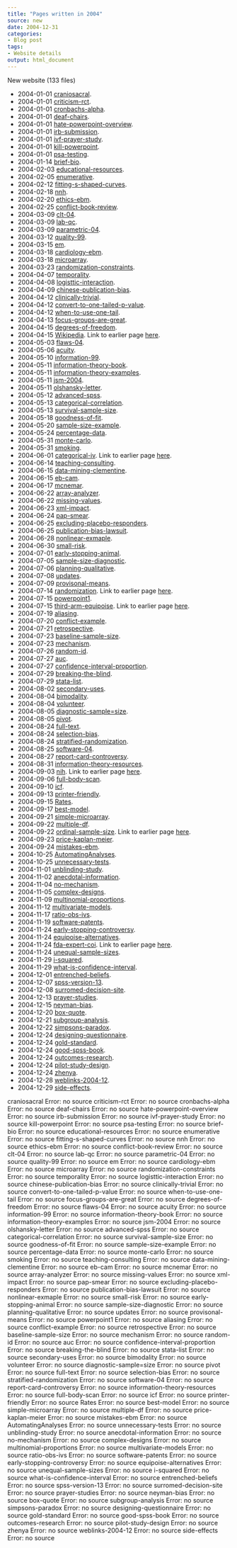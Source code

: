 ```yaml
---
title: "Pages written in 2004"
source: new
date: 2004-12-31
categories:
- Blog post
tags:
- Website details
output: html_document
---
```

New website (133 files)

+ 2004-01-01 [craniosacral](http://new.pmean.com/craniosacral/).   
+ 2004-01-01 [criticism-rct](http://new.pmean.com/criticism-rct/).   
+ 2004-01-01 [cronbachs-alpha](http://new.pmean.com/cronbachs-alpha/).   
+ 2004-01-01 [deaf-chairs](http://new.pmean.com/deaf-chairs/).   
+ 2004-01-01 [hate-powerpoint-overview](http://new.pmean.com/hate-powerpoint-overview/).   
+ 2004-01-01 [irb-submission](http://new.pmean.com/irb-submission/).   
+ 2004-01-01 [ivf-prayer-study](http://new.pmean.com/ivf-prayer-study/).   
+ 2004-01-01 [kill-powerpoint](http://new.pmean.com/kill-powerpoint/).   
+ 2004-01-01 [psa-testing](http://new.pmean.com/psa-testing/).   
+ 2004-01-14 [brief-bio](http://new.pmean.com/brief-bio/).   
+ 2004-02-03 [educational-resources](http://new.pmean.com/educational-resources/).   
+ 2004-02-05 [enumerative](http://new.pmean.com/enumerative/).   
+ 2004-02-12 [fitting-s-shaped-curves](http://new.pmean.com/fitting-s-shaped-curves/).   
+ 2004-02-18 [nnh](http://new.pmean.com/nnh/).   
+ 2004-02-20 [ethics-ebm](http://new.pmean.com/ethics-ebm/).   
+ 2004-02-25 [conflict-book-review](http://new.pmean.com/conflict-book-review/).   
+ 2004-03-09 [clt-04](http://new.pmean.com/clt-04/).   
+ 2004-03-09 [lab-qc](http://new.pmean.com/lab-qc/).   
+ 2004-03-09 [parametric-04](http://new.pmean.com/parametric-04/).   
+ 2004-03-12 [quality-99](http://new.pmean.com/quality-99/).   
+ 2004-03-15 [em](http://new.pmean.com/em/).   
+ 2004-03-18 [cardiology-ebm](http://new.pmean.com/cardiology-ebm/).   
+ 2004-03-18 [microarray](http://new.pmean.com/microarray/).   
+ 2004-03-23 [randomization-constraints](http://new.pmean.com/randomization-constraints/).   
+ 2004-04-07 [temporality](http://new.pmean.com/temporality/).   
+ 2004-04-08 [logisttic-interaction](http://new.pmean.com/logisttic-interaction/).   
+ 2004-04-09 [chinese-publication-bias](http://new.pmean.com/chinese-publication-bias/).   
+ 2004-04-12 [clinically-trivial](http://new.pmean.com/clinically-trivial/).   
+ 2004-04-12 [convert-to-one-tailed-p-value](http://new.pmean.com/convert-to-one-tailed-p-value/).   
+ 2004-04-12 [when-to-use-one-tail](http://new.pmean.com/when-to-use-one-tail/).   
+ 2004-04-13 [focus-groups-are-great](http://new.pmean.com/focus-groups-are-great/).   
+ 2004-04-15 [degrees-of-freedom](http://new.pmean.com/degrees-of-freedom/).   
+ 2004-04-15 [Wikipedia](http://new.pmean.com/Wikipedia/). Link to earlier page [here](http://www.pmean.com/04/Wikipedia.html).  
+ 2004-05-03 [flaws-04](http://new.pmean.com/flaws-04/).   
+ 2004-05-06 [acuity](http://new.pmean.com/acuity/).   
+ 2004-05-10 [information-99](http://new.pmean.com/information-99/).   
+ 2004-05-11 [information-theory-book](http://new.pmean.com/information-theory-book/).   
+ 2004-05-11 [information-theory-examples](http://new.pmean.com/information-theory-examples/).   
+ 2004-05-11 [jsm-2004](http://new.pmean.com/jsm-2004/).   
+ 2004-05-11 [olshansky-letter](http://new.pmean.com/olshansky-letter/).   
+ 2004-05-12 [advanced-spss](http://new.pmean.com/advanced-spss/).   
+ 2004-05-13 [categorical-correlation](http://new.pmean.com/categorical-correlation/).   
+ 2004-05-13 [survival-sample-size](http://new.pmean.com/survival-sample-size/).   
+ 2004-05-18 [goodness-of-fit](http://new.pmean.com/goodness-of-fit/).   
+ 2004-05-20 [sample-size-example](http://new.pmean.com/sample-size-example/).   
+ 2004-05-24 [percentage-data](http://new.pmean.com/percentage-data/).   
+ 2004-05-31 [monte-carlo](http://new.pmean.com/monte-carlo/).   
+ 2004-05-31 [smoking](http://new.pmean.com/smoking/).   
+ 2004-06-01 [categorical-iv](http://new.pmean.com/categorical-iv/). Link to earlier page [here](http://www.pmean.com/04/categorical.html).  
+ 2004-06-14 [teaching-consulting](http://new.pmean.com/teaching-consulting/).   
+ 2004-06-15 [data-mining-clementine](http://new.pmean.com/data-mining-clementine/).   
+ 2004-06-15 [eb-cam](http://new.pmean.com/eb-cam/).   
+ 2004-06-17 [mcnemar](http://new.pmean.com/mcnemar/).   
+ 2004-06-22 [array-analyzer](http://new.pmean.com/array-analyzer/).   
+ 2004-06-22 [missing-values](http://new.pmean.com/missing-values/).   
+ 2004-06-23 [xml-impact](http://new.pmean.com/xml-impact/).   
+ 2004-06-24 [pap-smear](http://new.pmean.com/pap-smear/).   
+ 2004-06-25 [excluding-placebo-responders](http://new.pmean.com/excluding-placebo-responders/).   
+ 2004-06-25 [publication-bias-lawsuit](http://new.pmean.com/publication-bias-lawsuit/).   
+ 2004-06-28 [nonlinear-exmaple](http://new.pmean.com/nonlinear-exmaple/).   
+ 2004-06-30 [small-risk](http://new.pmean.com/small-risk/).   
+ 2004-07-01 [early-stopping-animal](http://new.pmean.com/early-stopping-animal/).   
+ 2004-07-05 [sample-size-diagnostic](http://new.pmean.com/sample-size-diagnostic/).   
+ 2004-07-06 [planning-qualitative](http://new.pmean.com/planning-qualitative/).   
+ 2004-07-08 [updates](http://new.pmean.com/updates/).   
+ 2004-07-09 [provisonal-means](http://new.pmean.com/provisonal-means/).   
+ 2004-07-14 [randomization](http://new.pmean.com/randomization/). Link to earlier page [here](http://www.pmean.com/04/randomization.html).  
+ 2004-07-15 [powerpoint1](http://new.pmean.com/powerpoint1/).   
+ 2004-07-15 [third-arm-equipoise](http://new.pmean.com/third-arm-equipoise/). Link to earlier page [here](http://www.pmean.com/04/adaptive.html).  
+ 2004-07-19 [aliasing](http://new.pmean.com/aliasing/).   
+ 2004-07-20 [conflict-example](http://new.pmean.com/conflict-example/).   
+ 2004-07-21 [retrospective](http://new.pmean.com/retrospective/).   
+ 2004-07-23 [baseline-sample-size](http://new.pmean.com/baseline-sample-size/).   
+ 2004-07-23 [mechanism](http://new.pmean.com/mechanism/).   
+ 2004-07-26 [random-id](http://new.pmean.com/random-id/).   
+ 2004-07-27 [auc](http://new.pmean.com/auc/).   
+ 2004-07-27 [confidence-interval-proportion](http://new.pmean.com/confidence-interval-proportion/).   
+ 2004-07-29 [breaking-the-blind](http://new.pmean.com/breaking-the-blind/).   
+ 2004-07-29 [stata-list](http://new.pmean.com/stata-list/).   
+ 2004-08-02 [secondary-uses](http://new.pmean.com/secondary-uses/).   
+ 2004-08-04 [bimodality](http://new.pmean.com/bimodality/).   
+ 2004-08-04 [volunteer](http://new.pmean.com/volunteer/).   
+ 2004-08-05 [diagnostic-sample=size](http://new.pmean.com/diagnostic-sample=size/).   
+ 2004-08-05 [pivot](http://new.pmean.com/pivot/).   
+ 2004-08-24 [full-text](http://new.pmean.com/full-text/).   
+ 2004-08-24 [selection-bias](http://new.pmean.com/selection-bias/).   
+ 2004-08-24 [stratified-randomization](http://new.pmean.com/stratified-randomization/).   
+ 2004-08-25 [software-04](http://new.pmean.com/software-04/).   
+ 2004-08-27 [report-card-controversy](http://new.pmean.com/report-card-controversy/).   
+ 2004-08-31 [information-theory-resources](http://new.pmean.com/information-theory-resources/).   
+ 2004-09-03 [nih](http://new.pmean.com/nih/). Link to earlier page [here](http://www.pmean.com/04/nih.html).  
+ 2004-09-06 [full-body-scan](http://new.pmean.com/full-body-scan/).   
+ 2004-09-10 [icf](http://new.pmean.com/icf/).   
+ 2004-09-13 [printer-friendly](http://new.pmean.com/printer-friendly/).   
+ 2004-09-15 [Rates](http://new.pmean.com/Rates/).   
+ 2004-09-17 [best-model](http://new.pmean.com/best-model/).   
+ 2004-09-21 [simple-microarray](http://new.pmean.com/simple-microarray/).   
+ 2004-09-22 [multiple-df](http://new.pmean.com/multiple-df/).   
+ 2004-09-22 [ordinal-sample-size](http://new.pmean.com/ordinal-sample-size/). Link to earlier page [here](http://www.pmean.com/04/OrdinalLogistic.html).  
+ 2004-09-23 [price-kaplan-meier](http://new.pmean.com/price-kaplan-meier/).   
+ 2004-09-24 [mistakes-ebm](http://new.pmean.com/mistakes-ebm/).   
+ 2004-10-25 [AutomatingAnalyses](http://new.pmean.com/AutomatingAnalyses/).   
+ 2004-10-25 [unnecessary-tests](http://new.pmean.com/unnecessary-tests/).   
+ 2004-11-01 [unblinding-study](http://new.pmean.com/unblinding-study/).   
+ 2004-11-02 [anecdotal-information](http://new.pmean.com/anecdotal-information/).   
+ 2004-11-04 [no-mechanism](http://new.pmean.com/no-mechanism/).   
+ 2004-11-05 [complex-designs](http://new.pmean.com/complex-designs/).   
+ 2004-11-09 [multinomial-proportions](http://new.pmean.com/multinomial-proportions/).   
+ 2004-11-12 [multivariate-models](http://new.pmean.com/multivariate-models/).   
+ 2004-11-17 [ratio-obs-ivs](http://new.pmean.com/ratio-obs-ivs/).   
+ 2004-11-19 [software-patents](http://new.pmean.com/software-patents/).   
+ 2004-11-24 [early-stopping-controversy](http://new.pmean.com/early-stopping-controversy/).   
+ 2004-11-24 [equipoise-alternatives](http://new.pmean.com/equipoise-alternatives/).   
+ 2004-11-24 [fda-expert-coi](http://new.pmean.com/fda-expert-coi/). Link to earlier page [here](http://www.pmean.com/04/IntellectualCOI.html).  
+ 2004-11-24 [unequal-sample-sizes](http://new.pmean.com/unequal-sample-sizes/).   
+ 2004-11-29 [i-squared](http://new.pmean.com/i-squared/).   
+ 2004-11-29 [what-is-confidence-interval](http://new.pmean.com/what-is-confidence-interval/).   
+ 2004-12-01 [entrenched-beliefs](http://new.pmean.com/entrenched-beliefs/).   
+ 2004-12-07 [spss-version-13](http://new.pmean.com/spss-version-13/).   
+ 2004-12-08 [surromed-decision-site](http://new.pmean.com/surromed-decision-site/).   
+ 2004-12-13 [prayer-studies](http://new.pmean.com/prayer-studies/).   
+ 2004-12-15 [neyman-bias](http://new.pmean.com/neyman-bias/).   
+ 2004-12-20 [box-quote](http://new.pmean.com/box-quote/).   
+ 2004-12-21 [subgroup-analysis](http://new.pmean.com/subgroup-analysis/).   
+ 2004-12-22 [simpsons-paradox](http://new.pmean.com/simpsons-paradox/).   
+ 2004-12-24 [designing-questionnaire](http://new.pmean.com/designing-questionnaire/).   
+ 2004-12-24 [gold-standard](http://new.pmean.com/gold-standard/).   
+ 2004-12-24 [good-spss-book](http://new.pmean.com/good-spss-book/).   
+ 2004-12-24 [outcomes-research](http://new.pmean.com/outcomes-research/).   
+ 2004-12-24 [pilot-study-design](http://new.pmean.com/pilot-study-design/).   
+ 2004-12-24 [zhenya](http://new.pmean.com/zhenya/).   
+ 2004-12-28 [weblinks-2004-12](http://new.pmean.com/weblinks-2004-12/).   
+ 2004-12-29 [side-effects](http://new.pmean.com/side-effects/).   


craniosacral Error: no source
criticism-rct Error: no source
cronbachs-alpha Error: no source
deaf-chairs Error: no source
hate-powerpoint-overview Error: no source
irb-submission Error: no source
ivf-prayer-study Error: no source
kill-powerpoint Error: no source
psa-testing Error: no source
brief-bio Error: no source
educational-resources Error: no source
enumerative Error: no source
fitting-s-shaped-curves Error: no source
nnh Error: no source
ethics-ebm Error: no source
conflict-book-review Error: no source
clt-04 Error: no source
lab-qc Error: no source
parametric-04 Error: no source
quality-99 Error: no source
em Error: no source
cardiology-ebm Error: no source
microarray Error: no source
randomization-constraints Error: no source
temporality Error: no source
logisttic-interaction Error: no source
chinese-publication-bias Error: no source
clinically-trivial Error: no source
convert-to-one-tailed-p-value Error: no source
when-to-use-one-tail Error: no source
focus-groups-are-great Error: no source
degrees-of-freedom Error: no source
flaws-04 Error: no source
acuity Error: no source
information-99 Error: no source
information-theory-book Error: no source
information-theory-examples Error: no source
jsm-2004 Error: no source
olshansky-letter Error: no source
advanced-spss Error: no source
categorical-correlation Error: no source
survival-sample-size Error: no source
goodness-of-fit Error: no source
sample-size-example Error: no source
percentage-data Error: no source
monte-carlo Error: no source
smoking Error: no source
teaching-consulting Error: no source
data-mining-clementine Error: no source
eb-cam Error: no source
mcnemar Error: no source
array-analyzer Error: no source
missing-values Error: no source
xml-impact Error: no source
pap-smear Error: no source
excluding-placebo-responders Error: no source
publication-bias-lawsuit Error: no source
nonlinear-exmaple Error: no source
small-risk Error: no source
early-stopping-animal Error: no source
sample-size-diagnostic Error: no source
planning-qualitative Error: no source
updates Error: no source
provisonal-means Error: no source
powerpoint1 Error: no source
aliasing Error: no source
conflict-example Error: no source
retrospective Error: no source
baseline-sample-size Error: no source
mechanism Error: no source
random-id Error: no source
auc Error: no source
confidence-interval-proportion Error: no source
breaking-the-blind Error: no source
stata-list Error: no source
secondary-uses Error: no source
bimodality Error: no source
volunteer Error: no source
diagnostic-sample=size Error: no source
pivot Error: no source
full-text Error: no source
selection-bias Error: no source
stratified-randomization Error: no source
software-04 Error: no source
report-card-controversy Error: no source
information-theory-resources Error: no source
full-body-scan Error: no source
icf Error: no source
printer-friendly Error: no source
Rates Error: no source
best-model Error: no source
simple-microarray Error: no source
multiple-df Error: no source
price-kaplan-meier Error: no source
mistakes-ebm Error: no source
AutomatingAnalyses Error: no source
unnecessary-tests Error: no source
unblinding-study Error: no source
anecdotal-information Error: no source
no-mechanism Error: no source
complex-designs Error: no source
multinomial-proportions Error: no source
multivariate-models Error: no source
ratio-obs-ivs Error: no source
software-patents Error: no source
early-stopping-controversy Error: no source
equipoise-alternatives Error: no source
unequal-sample-sizes Error: no source
i-squared Error: no source
what-is-confidence-interval Error: no source
entrenched-beliefs Error: no source
spss-version-13 Error: no source
surromed-decision-site Error: no source
prayer-studies Error: no source
neyman-bias Error: no source
box-quote Error: no source
subgroup-analysis Error: no source
simpsons-paradox Error: no source
designing-questionnaire Error: no source
gold-standard Error: no source
good-spss-book Error: no source
outcomes-research Error: no source
pilot-study-design Error: no source
zhenya Error: no source
weblinks-2004-12 Error: no source
side-effects Error: no source
